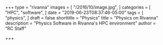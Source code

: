 +++
type = "rivanna"
images = [
  "/2016/10/image.jpg",
]
categories = [
  "HPC",
  "software",
]
date = "2019-06-23T08:37:46-05:00"
tags = [
  "physics",
]
draft = false
shorttitle = "Physics"
title = "Physics on Rivanna"
description = "Physics Software in Rivanna's HPC environment"
author = "RC Staff"

+++
